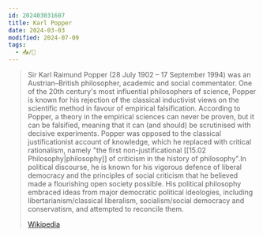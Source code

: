 ```yaml
---
id: 202403031607
title: Karl Popper
date: 2024-03-03
modified: 2024-07-09
tags:
  - 📥/🌱
---
```

> Sir Karl Raimund Popper  (28 July 1902 – 17 September 1994) was an Austrian–British philosopher, academic and social commentator. One of the 20th century's most influential philosophers of science, Popper is known for his rejection of the classical inductivist views on the scientific method in favour of empirical falsification. According to Popper, a theory in the empirical sciences can never be proven, but it can be falsified, meaning that it can (and should) be scrutinised with decisive experiments. Popper was opposed to the classical justificationist account of knowledge, which he replaced with critical rationalism, namely "the first non-justificational [[15.02 Philosophy|philosophy]] of criticism in the history of philosophy".In political discourse, he is known for his vigorous defence of liberal democracy and the principles of social criticism that he believed made a flourishing open society possible. His political philosophy embraced ideas from major democratic political ideologies, including libertarianism/classical liberalism, socialism/social democracy and conservatism, and attempted to reconcile them.
>
> [Wikipedia](https://en.wikipedia.org/wiki/Karl%20Popper)

